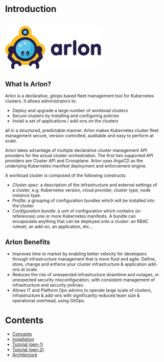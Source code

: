 
# Introduction

# ![logo](./images/logo_arlon.svg)

## What Is Arlon?

Arlon is a declarative, gitops based fleet management tool for Kubernetes clusters.
It allows administrators to: 

- Deploy and upgrade a large number of *workload clusters* 
- Secure clusters by installing and configuring policies
- Install a set of applications / add-ons on the clusters 

all in a structured, predictable manner. Arlon makes Kubernetes cluster fleet management secure, version controlled, auditable and easy to perform at scale. 

Arlon takes advantage of multiple declarative cluster management API providers for the
actual cluster orchestration. The first two supported API providers are Cluster API and Crossplane.
Arlon uses ArgoCD as the underlying Kubernetes manifest deployment and enforcement engine.

A workload cluster is composed of the following constructs:

- *Cluster spec*: a description of the infrastructure and external settings of a cluster,
e.g. Kubernetes version, cloud provider, cluster type, node instance type.
- *Profile*: a grouping of configuration bundles which will be installed into the cluster
- *Configuration bundle*: a unit of configuration which contains (or references) one or
more Kubernetes manifests. A bundle can encapsulate anything that can be deployed onto a cluster:
an RBAC ruleset, an add-on, an application, etc... 

## Arlon Benefits

- Improves time to market by enabling better velocity for developers through infrastructure management that is more fluid and agile. Define, store, change and enforce your cluster infrastructure & application add-ons at scale.  
- Reduces the risk of unexpected infrastructure downtime and outages, or unexpected security misconfiguration, with consistent management of infrastructure and security policies.   
- Allows IT and Platform Ops admins to operate large scale of clusters, infrastructure & add-ons with significantly reduced team size & operational overhead, using GitOps. 

# Contents

- [Concepts](./concepts.md) 
- [Installation](./installation.md)
- [Tutorial (gen-1)](./tutorial.md)
- [Tutorial (gen-2)](./gen2_Tutorial.md)
- [Architecture](./architecture.md)
